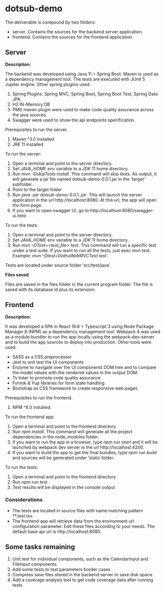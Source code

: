 # dotsub-demo
The deliverable is compound by two folders: 
* server. Contains the sources for the backend server application.
* frontend. Contains the sources for the frontend application.

## Server

**Description:**

The backend was developed using Java 11 + Spring Boot. Maven is used as a dependency management tool. The tests are executed with JUnit 5 Jupiter engine. Other spring plugins used:
1. Spring Plugins: Spring MVC, Spring Boot, Spring Boot Test, Spring Data JPA
2. H2 IN-Memory DB
3. PMD maven plugin were used to make code quality assurance across the java sources.
4. Swagger were used to show the api endpoints specification.

Prerequisites to run the server.
1.	Maven ^3.0 installed
2.	JRE 11 installed 

To run the server:
1.	Open a terminal and point to the server directory.
2.	Set *JAVA_HOME* env variable to a JDK 11 home directory.
3.	Run *mvn –DskipTests install*. This command will skip tests. As output, it will generate a jar file named dotsub-demo-0.0.1.jar in the ‘target’ subfolder.
4.	Point to the target folder
5.	Run *java –jar dotsub-demo-0.0.1..jar*. This will launch the server application in the url http://localhost:8080. At this url, the app will open the form page.
6.	If you want to open swagger UI, go to http://localhost:8080/swagger-ui.html

To run the tests:
1.	Open a terminal and point to the server directory.
2.	Set *JAVA_HOME* env variable to a JDK 11 home directory.
3.	Run *mvn –DTest=<test_file>  test*. This command will run a specific test under a test suite. If you want to run all the tests, just exec mvn test. Example: *mvn –Dtest=DothuWebMVCTest test*.

Tests are located under source folder ‘src/test/java’.

**Files saved**

Files are saved in the files folder in the current program folder. The file is saved with its database id plus its extension.


## Frontend

**Description:**

It was developed a SPA in React 16.8 + Typescript 3 using Node Package Manager 8 (NPM) as a dependency management tool. Webpack 4 was used as a module bundler to run the app locally using the webpack-dev-server and to build the app sources to deploy into production. Other tools were used:
*	SASS as a CSS preprocessor
* Jest to unit test the UI components
*	Enzyme to navigate over the UI components DOM tree and to compare the model values with the rendered values in the output DOM.
*	Ts linter to promote code quality assurance
* Formik & Yup libraries for form state handling
* Bootstrap as CSS framework to create responsive web pages

 Prerequisites to run the frontend.
1.	NPM ^8.0 installed

To run the frontend app:
1.	Open a terminal and point to the frontend directory
2.	Run *npm install*. This command will generate all the project dependencies in the node_modules folder.
3.	If you want to run the app in a browser, type *npm run start* and it will be launched by webpack dev server in the url http://localhost:4200.
4.	If you want to build the app to get the final bundles, type *npm run build* and sources will be generated under ‘static folder.

To run the tests:
1.	Open a terminal and point to the frontend directory
2.	Run *npm run test*. 
3.	Test results will be displayed in the console output

### Considerations

* The tests are located in source files with name matching pattern **.test.tsx.
* The frontend app will retrieve data from the environment url configuration parameter. Edit these files according to your needs. The default base api url is http://localhost:8080.


## Some tasks remaining
1.	Unit test for individual components, such as the CalendarInput and FileInput components. 
2.	Add some tests to test parameters border cases
3.	Compress save files stored in the backend server to save disk space
4. Add a coverage analysis tool to get code coverage data after running tests
